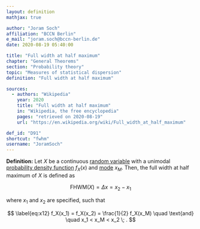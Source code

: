 ```yaml
---
layout: definition
mathjax: true

author: "Joram Soch"
affiliation: "BCCN Berlin"
e_mail: "joram.soch@bccn-berlin.de"
date: 2020-08-19 05:40:00

title: "Full width at half maximum"
chapter: "General Theorems"
section: "Probability theory"
topic: "Measures of statistical dispersion"
definition: "Full width at half maximum"

sources:
  - authors: "Wikipedia"
    year: 2020
    title: "Full width at half maximum"
    in: "Wikipedia, the free encyclopedia"
    pages: "retrieved on 2020-08-19"
    url: "https://en.wikipedia.org/wiki/Full_width_at_half_maximum"

def_id: "D91"
shortcut: "fwhm"
username: "JoramSoch"
---
```



**Definition:** Let $X$ be a continuous [random variable](/D/rvar) with a unimodal [probability density function](/D/pdf) $f_X(x)$ and [mode](/D/mode) $x_M$. Then, the full width at half maximum of $X$ is defined as

$$ \label{eq:FWHM}
\mathrm{FHWM}(X) = \Delta x = x_2 - x_1
$$

where $x_1$ and $x_2$ are specified, such that

$$ \label{eq:x12}
f_X(x_1) = f_X(x_2) = \frac{1}{2} f_X(x_M) \quad \text{and} \quad x_1 < x_M < x_2 \; .
$$